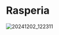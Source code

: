 # Rasperia

![20241202_122311](https://github.com/user-attachments/assets/80e6f0ea-718b-474d-a984-c702014db4f6)

